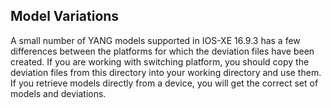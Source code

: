 ## Model Variations

A small number of YANG models supported in IOS-XE 16.9.3 has a few differences between the platforms for which the deviation files have been created. If you are working with switching platform, you should copy the deviation files from this directory into your working directory and use them. If you retrieve models directly from a device, you will get the correct set of models and deviations.
